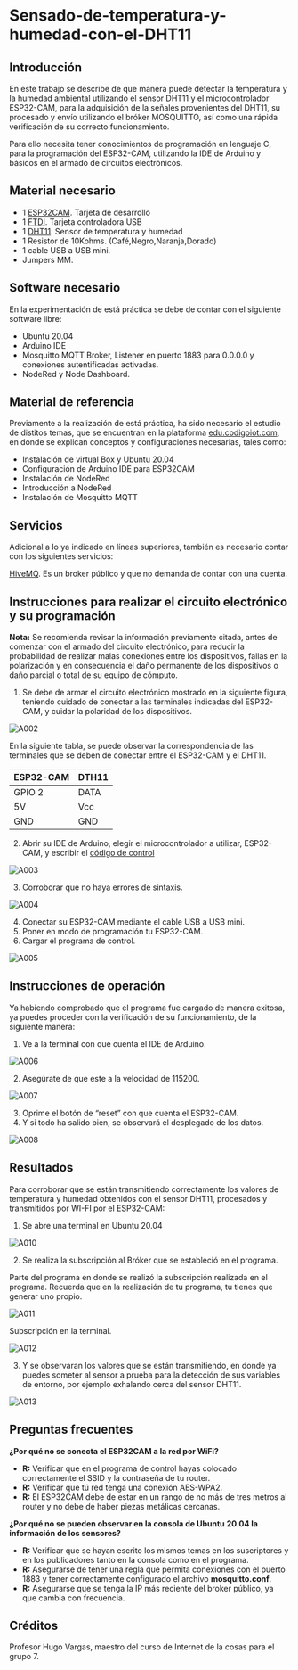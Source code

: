 # Sensado-de-temperatura-y-humedad-con-el-DHT11

## Introducción

En este trabajo se describe de que manera puede detectar la temperatura y la humedad ambiental utilizando el sensor DHT11 y el microcontrolador ESP32-CAM, para la adquisición de la señales provenientes del DHT11, su procesado y envío utilizando el bróker MOSQUITTO, así como una rápida verificación de su correcto funcionamiento.

Para ello necesita tener conocimientos de programación en lenguaje C, para la programación del ESP32-CAM, utilizando la IDE de Arduino y básicos en el armado de circuitos electrónicos.

## Material necesario

- 1 [ESP32CAM](https://docs.ai-thinker.com/en/esp32-cam). Tarjeta de desarrollo
- 1 [FTDI](https://ftdichip.com/wp-content/uploads/2020/08/DS_FT232R.pdf). Tarjeta controladora USB
- 1 [DHT11](https://www.mouser.com/datasheet/2/758/DHT11-Technical-Data-Sheet-Translated-Version-1143054.pdf). Sensor de temperatura y humedad
- 1 Resistor de 10Kohms. (Café,Negro,Naranja,Dorado)
- 1 cable USB a USB mini.
- Jumpers MM.

## Software necesario

En la experimentación de está práctica se debe de contar con el siguiente software libre:

- Ubuntu 20.04
- Arduino IDE
- Mosquitto MQTT Broker, Listener en puerto 1883 para 0.0.0.0 y conexiones autentificadas activadas.
- NodeRed y Node Dashboard.

## Material de referencia

Previamente a la realización de está práctica, ha sido necesario el estudio de distitos temas, que se encuentran en la plataforma [edu.codigoiot.com](https://www.codigoiot.com/), en donde se explican conceptos y configuraciones necesarias, tales como:

- Instalación de virtual Box y Ubuntu 20.04
- Configuración de Arduino IDE para ESP32CAM
- Instalación de NodeRed
- Introducción a NodeRed
- Instalación de Mosquitto MQTT

## Servicios

Adicional a lo ya indicado en líneas superiores, también es necesario contar con los siguientes servicios:

[HiveMQ](https://www.hivemq.com/public-mqtt-broker/). Es un broker público y que no demanda de contar con una cuenta.

## Instrucciones para realizar el circuito electrónico y su programación

**Nota:** Se recomienda revisar la información previamente citada, antes de comenzar con el armado del circuito electrónico, para reducir la probabilidad de realizar malas conexiones entre los dispositivos, fallas en la polarización y en consecuencia el daño permanente de los dispositivos o daño parcial o total de su equipo de cómputo.

1.  Se debe de armar el circuito electrónico mostrado en la siguiente figura, teniendo cuidado de conectar a las terminales indicadas del ESP32-CAM, y cuidar la polaridad de los dispositivos.

![A002](https://github.com/OmarAbundis/Sensado-de-temperatura-y-humedad-con-el-DHT11/blob/main/figuras/A002.JPG)

En la siguiente tabla, se puede observar la correspondencia de las terminales que se deben de conectar entre el ESP32-CAM y el DHT11.

| ESP32-CAM | DTH11|
| ----------|------|
| GPIO 2    | DATA |
| 5V        | Vcc  |
| GND       | GND  |

2. Abrir su IDE de Arduino, elegir el microcontrolador a utilizar, ESP32-CAM, y escribir el [código de control](https://github.com/OmarAbundis/Sensado-de-temperatura-y-humedad-con-el-DHT11/blob/main/Programa%20de%20control/Sensado-de-temperatura-y-humedad-con-el-DHT11/Sensado-de-temperatura-y-humedad-con-el-DHT11.ino)

![A003](https://github.com/OmarAbundis/Sensado-de-temperatura-y-humedad-con-el-DHT11/blob/main/figuras/A003.JPG)

3. Corroborar que no haya errores de sintaxis.

![A004](https://github.com/OmarAbundis/Sensado-de-temperatura-y-humedad-con-el-DHT11/blob/main/figuras/A004.JPG)

4. Conectar su ESP32-CAM mediante el cable USB a USB mini.
5. Poner en modo de programación tu ESP32-CAM.
6. Cargar el programa de control.

![A005](https://github.com/OmarAbundis/Sensado-de-temperatura-y-humedad-con-el-DHT11/blob/main/figuras/A005.JPG)

## Instrucciones de operación

Ya habiendo comprobado que el programa fue cargado de manera exitosa, ya puedes proceder con la verificación de su funcionamiento, de la siguiente manera:

1. Ve a la terminal con que cuenta el IDE de Arduino.

![A006](https://github.com/OmarAbundis/Sensado-de-temperatura-y-humedad-con-el-DHT11/blob/main/figuras/A006.JPG)

2. Asegúrate de que este a la velocidad de 115200.

![A007](https://github.com/OmarAbundis/Sensado-de-temperatura-y-humedad-con-el-DHT11/blob/main/figuras/A007.JPG)

3. Oprime el botón de “reset” con que cuenta el ESP32-CAM.
4. Y si todo ha salido bien, se observará el desplegado de los datos.

![A008](https://github.com/OmarAbundis/Sensado-de-temperatura-y-humedad-con-el-DHT11/blob/main/figuras/A008.JPG)

## Resultados

Para corroborar que se están transmitiendo correctamente los valores de temperatura y humedad obtenidos con el sensor DHT11, procesados y transmitidos por WI-FI por el ESP32-CAM:

1.	Se abre una terminal en Ubuntu 20.04

![A010](https://github.com/OmarAbundis/Sensado-de-temperatura-y-humedad-con-el-DHT11/blob/main/figuras/A010.JPG)

2.	Se realiza la subscripción al Bróker que se estableció en el programa.
  
  Parte del programa en donde se realizó la subscripción realizada en el programa. Recuerda que en la realización de tu programa, tu tienes que generar uno propio.

![A011](https://github.com/OmarAbundis/Sensado-de-temperatura-y-humedad-con-el-DHT11/blob/main/figuras/A011.JPG)

  Subscripción en la terminal.

![A012](https://github.com/OmarAbundis/Sensado-de-temperatura-y-humedad-con-el-DHT11/blob/main/figuras/A012.JPG)

3.	Y se observaran los valores que se están transmitiendo, en donde ya puedes someter al sensor a prueba para la detección de sus variables de entorno, por ejemplo exhalando cerca del sensor DHT11.

![A013](https://github.com/OmarAbundis/Sensado-de-temperatura-y-humedad-con-el-DHT11/blob/main/figuras/A013.JPG)


## Preguntas frecuentes

**¿Por qué no se conecta el ESP32CAM a la red por WiFi?**
 - **R:** Verificar que en el programa de control hayas colocado correctamente el SSID y la contraseña de tu router.
 - **R:** Verificar que tú red tenga una conexión AES-WPA2.
 - **R:** El ESP32CAM debe de estar en un rango de no más de tres metros al router y no debe de haber piezas metálicas cercanas.

**¿Por qué no se pueden observar en la consola de Ubuntu 20.04 la información de los sensores?**

  - **R:** Verificar que se hayan escrito los mismos temas en los suscriptores y en los publicadores tanto en la consola como en el programa.
  - **R:** Asegurarse de tener una regla que permita conexiones con el puerto 1883 y tener correctamente configurado el archivo **mosquitto.conf**.
  - **R:** Asegurarse que se tenga la IP más reciente del broker público, ya que cambia con frecuencia.

## Créditos

Profesor Hugo Vargas, maestro del curso de Internet de la cosas para el grupo 7.
